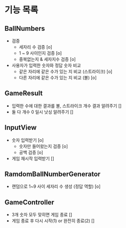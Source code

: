 # 기능 목록

## BallNumbers

- 검증
    - 세자리 수 검증 [o]
    - 1 ~ 9 사이인지 검증 [o]
    - 중복없는지 & 세자지수 검증 [o]
- 사용자가 입력한 숫자와 정답 숫자 비교
    - 같은 자리에 같은 수가 있는 지 비교 (스트라이크) [o]
    - 다른 자리에 같은 수가 있는 지 비교 (볼) [o]

## GameResult

- 입력한 수에 대한 결과를 볼, 스트라이크 개수 결과 알려주기 []
- 둘 다 개수 0 일시 낫싱 알려주기 []

## InputView

- 숫자 입력받기 [o]
    - 숫자만 들어왔는지 검증 [o]
    - 공백 검증 [o]
- 게임 재시작 입력받기 []

## RamdomBallNumberGenerator

- 랜덤으로 1~9 사이 세자리 수 생성 (정답 역할) [o]

## GameController

- 3개 숫자 모두 맞히면 게임 종료 []
- 게임 종료 후 다시 시작(1) or 완전히 종료(2) []